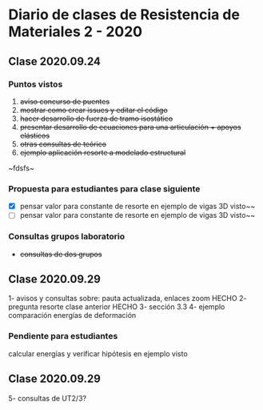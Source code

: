# Diario de clases de Resistencia de Materiales 2 - 2020

## Clase 2020.09.24

### Puntos vistos
 1. ~~aviso concurso de puentes~~
 1. ~~mostrar como crear issues y editar el código~~
 1. ~~hacer desarrollo de fuerza de tramo isostático~~
 1. ~~presentar desarrollo de ecuaciones para una articulación + apoyos elásticos~~
 1. ~~otras consultas de teórico~~
 1. ~~ejemplo aplicación resorte a modelado estructural~~

~fdsfs~

### Propuesta para estudiantes para clase siguiente

 * [x] pensar valor para constante de resorte en ejemplo de vigas 3D visto~~
 * [ ] pensar valor para constante de resorte en ejemplo de vigas 3D visto~~

### Consultas grupos laboratorio

 * ~~consultas de dos grupos~~

## Clase 2020.09.29

 1- avisos y consultas sobre: pauta actualizada, enlaces zoom HECHO
 2- pregunta resorte clase anterior HECHO
 3- sección 3.3
 4- ejemplo comparación energías de deformación

### Pendiente para estudiantes

calcular energías y verificar hipótesis en ejemplo visto

## Clase 2020.09.29

 5- consultas de UT2/3?
